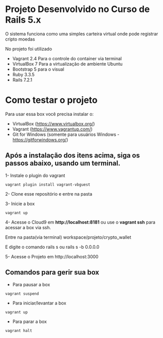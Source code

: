 # Projeto Desenvolvido no Curso de Rails 5.x

O sistema funciona como uma simples carteira virtual onde pode registrar cripto moedas

No projeto foi utilizado

- Vagrant 2.4 Para o controle do container via terminal
- VirtualBox 7 Para a virtualização de ambiente Ubuntu
- Bootstrap 5 para o visual
- Ruby 3.3.5
- Rails 7.2.1

# Como testar o projeto

Para usar essa box você precisa instalar o:

- VirtualBox (https://www.virtualbox.org/)
- Vagrant (https://www.vagrantup.com/)
- Git for Windows (somente para usuários Windows - https://gitforwindows.org/)

## Após a instalação dos itens acima, siga os passos abaixo, usando um terminal.

1- Instale o plugin do vagrant
```
vagrant plugin install vagrant-vbguest
```

2- Clone esse repositório e entre na pasta

3- Inicie a box
```
vagrant up
```

4- Acesse o Cloud9 em **http://localhost:8181**  ou use o **vagrant ssh** para acessar a box via ssh.

Entre na pasta(via terminal) workspace/projeto/crypto_wallet

E digite o comando rails s ou rails s -b 0.0.0.0

5- Acesse o Projeto em http://localhost:3000

## Comandos para gerir sua box

- Para pausar a box
```
vagrant suspend
```

- Para iniciar/levantar a box
```
vagrant up
```

- Para parar a box
```
vagrant halt
```
